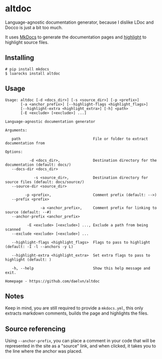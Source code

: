# altdoc

Language-agnostic documentation generator, because I dislike LDoc and Docco is just a bit too much.

It uses [MkDocs](https://github.com/mkdocs/mkdocs/) to generate the documentation pages and
[highlight](http://www.andre-simon.de/doku/highlight/en/highlight.php) to highlight source files.

## Installing

```
# pip install mkdocs
$ luarocks install altdoc
```

## Usage

```
Usage: altdoc [-d <docs_dir>] [-s <source_dir>] [-p <prefix>]
       [-a <anchor_prefix>] [--highlight-flags <highlight_flags>]
       [--highlight-extra <highlight_extra>] [-h] <path>
       [-E <exclude> [<exclude>] ...]

Language-agnostic documentation generator

Arguments:

   path                                 File or folder to extract documentation from

Options:

           -d <docs_dir>,               Destination directory for the documentation (default: docs/)
   --docs-dir <docs_dir>

             -s <source_dir>,           Destination directory for source files (default: docs/source/)
   --source-dir <source_dir>

         -p <prefix>,                   Comment prefix (default: -->)
   --prefix <prefix>

                -a <anchor_prefix>,     Comment prefix for linking to source (default: --#)
   --anchor-prefix <anchor_prefix>

          -E <exclude> [<exclude>] ..., Exclude a path from being scanned
   --exclude <exclude> [<exclude>] ...

   --highlight-flags <highlight_flags>  Flags to pass to highlight (default: -I -l --anchors -y L)

   --highlight-extra <highlight_extra>  Set extra flags to pass to highlight (default: )

   -h, --help                           Show this help message and exit.

Homepage - https://github.com/daelvn/altdoc
```

## Notes

Keep in mind, you are still required to provide a `mkdocs.yml`, this only extracts markdown comments, builds the page and
highlights the files.

## Source referencing

Using `--anchor-prefix`, you can place a comment in your code that will be represented in the site as a "source" link, and when clicked, it takes you to the line where the anchor was placed.
